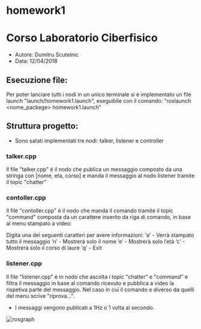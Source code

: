 # homework1

# Corso Laboratorio Ciberfisico
- Autore: Dumitru Scutelnic
- Data: 12/04/2018

## Esecuzione file:
Per poter lanciare tutti i nodi in un unico terminale si è implementato un file launch "launch/homework1.launch", eseguibile con 
il comando: 
"roslaunch <nome_packege> homework1.launch"

## Struttura progetto:
- Sono satati implementati tre nodi: talker, listener e controller

### talker.cpp
Il file "talker.cpp" è il nodo che publica un messaggio composto da una stringa con [nome, eta, corso] e manda il messaggio 
al nodo listener tramite il topic "chatter" 

### contoller.cpp
Il file "contoller.cpp" è il nodo che manda il comando tramite il topic "command" composta da un carattere inserito da 
riga di comando, in base al menu stampato a video:

Digita una dei seguenti caratteri per avere informazioni:
‘a’ - Verrà stampato tutto il messaggio
‘n’ - Mostrerà solo il nome
‘e’ - Mostrerà solo l’età
‘c’ - Mostrerà solo il corso di laure
'q' - Exit

### listener.cpp
Il file "listener.cpp" è in nodo che ascolta i topic "chatter" e "command" e filtra il messaggio in base al comando ricevuto 
e pubblica a video la rispetiva parte del messaggio. Nel caso in cui il comando e diverso da quelli del menu scrive "riprova...".

- I messaggi vengono publicati a 1Hz o 1 volta al secondo.

![rosgraph](https://user-images.githubusercontent.com/30594315/38686053-b5879d48-3e73-11e8-8b39-89e505dad305.png)
